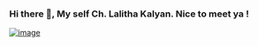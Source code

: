 ### Hi there 👋, My self Ch. Lalitha Kalyan. Nice to meet ya !

[![image](https://user-images.githubusercontent.com/77020331/198343490-12c921cc-0363-4cc4-9963-14422527fb8e.png)](https://miro.medium.com/max/720/0*H4cHks1eEdrW7Zlz.gif)

<!--
**kalyan0309/kalyan0309** is a ✨ _special_ ✨ repository because its `README.md` (this file) appears on your GitHub profile.

Here are some ideas to get you started:

- 🔭 I’m currently working on ...
- 🌱 I’m currently learning ...
- 👯 I’m looking to collaborate on ...
- 🤔 I’m looking for help with ...
- 💬 Ask me about ...
- 📫 How to reach me: ...
- 😄 Pronouns: ...
- ⚡ Fun fact: ...
-->

